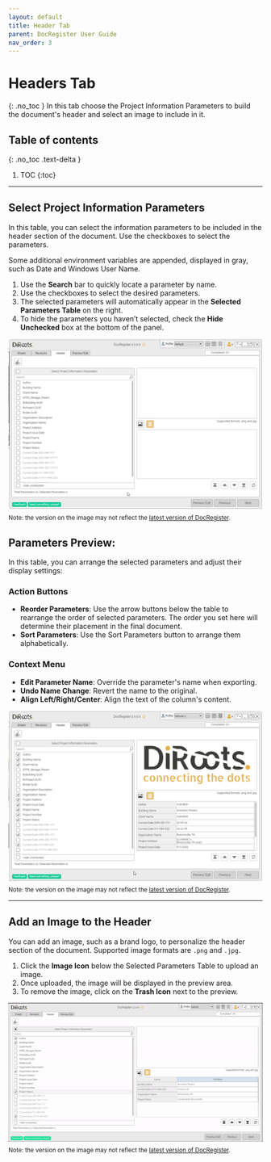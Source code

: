 ```yaml
---
layout: default
title: Header Tab
parent: DocRegister User Guide
nav_order: 3
---
```


# Headers Tab
{: .no_toc }
In this tab choose the Project Information Parameters to build the document's header and select an image to include in it.

## Table of contents
{: .no_toc .text-delta }

1. TOC
{:toc}

---

## Select Project Information Parameters

In this table, you can select the information parameters to be included in the header section of the document. Use the checkboxes to select the parameters.

Some additional environment variables are appended, displayed in gray, such as Date and Windows User Name.

1. Use the **Search** bar to quickly locate a parameter by name.
2. Use the checkboxes to select the desired parameters.
3. The selected parameters will automatically appear in the **Selected Parameters Table** on the right.
4. To hide the parameters you haven’t selected, check the **Hide Unchecked** box at the bottom of the panel.

![DocRegister Select Project Information Parameters](../../../assets/images/DocRegister/Header1-SelectParameters.gif)  
<sub>Note: the version on the image may not reflect the [latest version of DocRegister](https://diroots.com/revit-plugins/revit-to-pdf-dwg-dgn-dwf-nwc-ifc-and-images-with-prosheets/).</sub>

## Parameters Preview:

In this table, you can arrange the selected parameters and adjust their display settings:
### Action Buttons

- **Reorder Parameters**: Use the arrow buttons below the table to rearrange the order of selected parameters. The order you set here will determine their placement in the final document.
- **Sort Parameters**: Use the Sort Parameters button to arrange them alphabetically.

### Context Menu
- **Edit Parameter Name**: Override the parameter's name when exporting.
- **Undo Name Change**: Revert the name to the original.
- **Align Left/Right/Center**: Align the text of the column's content.

![DocRegister Select Project Information Parameters](../../../assets/images/DocRegister/Header2-ParametersPreview.gif)  
<sub>Note: the version on the image may not reflect the [latest version of DocRegister](https://diroots.com/revit-plugins/revit-to-pdf-dwg-dgn-dwf-nwc-ifc-and-images-with-prosheets/).</sub>

---

## Add an Image to the Header

You can add an image, such as a brand logo, to personalize the header section of the document. Supported image formats are `.png` and `.jpg`.

1. Click the **Image Icon** below the Selected Parameters Table to upload an image.
2. Once uploaded, the image will be displayed in the preview area.
3. To remove the image, click on the **Trash Icon** next to the preview.


![DocRegister Select Project Information Parameters](../../../assets/images/DocRegister/Header3-Image.gif)  
<sub>Note: the version on the image may not reflect the [latest version of DocRegister](https://diroots.com/revit-plugins/revit-to-pdf-dwg-dgn-dwf-nwc-ifc-and-images-with-prosheets/).</sub>

